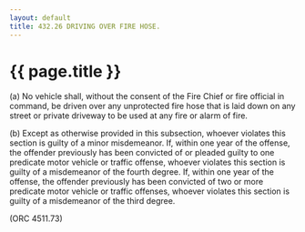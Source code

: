 ```yaml
---
layout: default 
title: 432.26 DRIVING OVER FIRE HOSE.
---
```


{{ page.title }}
================

​(a) No vehicle shall, without the consent of the Fire Chief or fire
official in command, be driven over any unprotected fire hose that is
laid down on any street or private driveway to be used at any fire or
alarm of fire.

​(b) Except as otherwise provided in this subsection, whoever violates
this section is guilty of a minor misdemeanor. If, within one year of
the offense, the offender previously has been convicted of or pleaded
guilty to one predicate motor vehicle or traffic offense, whoever
violates this section is guilty of a misdemeanor of the fourth degree.
If, within one year of the offense, the offender previously has been
convicted of two or more predicate motor vehicle or traffic offenses,
whoever violates this section is guilty of a misdemeanor of the third
degree.

(ORC 4511.73)
